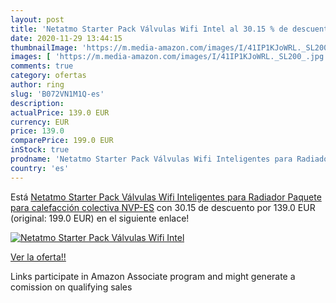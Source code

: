 ```yaml
---
layout: post
title: 'Netatmo Starter Pack Válvulas Wifi Intel al 30.15 % de descuento'
date: 2020-11-29 13:44:15
thumbnailImage: 'https://m.media-amazon.com/images/I/41IP1KJoWRL._SL200_.jpg'
images: [ 'https://m.media-amazon.com/images/I/41IP1KJoWRL._SL200_.jpg' ]
comments: true
category: ofertas
author: ring
slug: 'B072VN1M1Q-es'
description:
actualPrice: 139.0 EUR
currency: EUR
price: 139.0
comparePrice: 199.0 EUR
inStock: true
prodname: 'Netatmo Starter Pack Válvulas Wifi Inteligentes para Radiador  Paquete para calefacción colectiva  NVP-ES'
country: 'es'
---
```


Está [Netatmo Starter Pack Válvulas Wifi Inteligentes para Radiador  Paquete para calefacción colectiva  NVP-ES](https://www.amazon.es/dp/B072VN1M1Q/?tag=tolees-21) con 30.15 de descuento por 139.0 EUR (original: 199.0 EUR) en el siguiente enlace!

[![Netatmo Starter Pack Válvulas Wifi Intel](https://m.media-amazon.com/images/I/41IP1KJoWRL._SL200_.jpg)](https://www.amazon.es/dp/B072VN1M1Q/?tag=tolees-21)

[Ver la oferta!!](https://www.amazon.es/dp/B072VN1M1Q/?tag=tolees-21)

Links participate in Amazon Associate program and might generate a comission on qualifying sales


